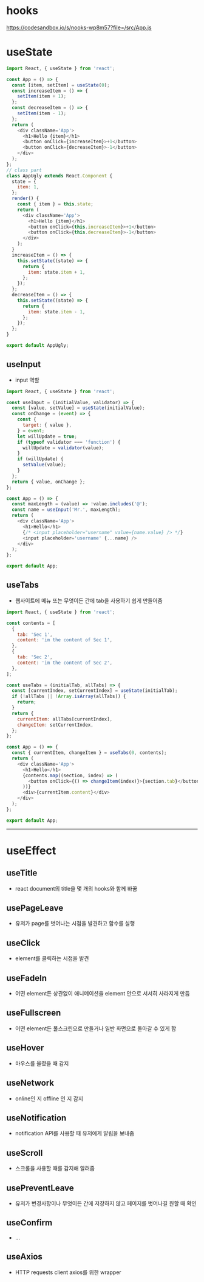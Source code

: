# hooks

https://codesandbox.io/s/nooks-wp8m57?file=/src/App.js

# useState

```javascript
import React, { useState } from 'react';

const App = () => {
  const [item, setItem] = useState(0);
  const increaseItem = () => {
    setItem(item + 1);
  };
  const decreaseItem = () => {
    setItem(item - 1);
  };
  return (
    <div className='App'>
      <h1>Hello {item}</h1>
      <button onClick={increaseItem}>+1</button>
      <button onClick={decreaseItem}>-1</button>
    </div>
  );
};
// class part
class AppUgly extends React.Component {
  state = {
    item: 1,
  };
  render() {
    const { item } = this.state;
    return (
      <div className='App'>
        <h1>Hello {item}</h1>
        <button onClick={this.increaseItem}>+1</button>
        <button onClick={this.decreaseItem}>-1</button>
      </div>
    );
  }
  increaseItem = () => {
    this.setState((state) => {
      return {
        item: state.item + 1,
      };
    });
  };
  decreaseItem = () => {
    this.setState((state) => {
      return {
        item: state.item - 1,
      };
    });
  };
}

export default AppUgly;
```

## useInput

- input 역할

```javascript
import React, { useState } from 'react';

const useInput = (initialValue, validator) => {
  const [value, setValue] = useState(initialValue);
  const onChange = (event) => {
    const {
      target: { value },
    } = event;
    let willUpdate = true;
    if (typeof validator === 'function') {
      willUpdate = validator(value);
    }
    if (willUpdate) {
      setValue(value);
    }
  };
  return { value, onChange };
};

const App = () => {
  const maxLength = (value) => !value.includes('@');
  const name = useInput('Mr.', maxLength);
  return (
    <div className='App'>
      <h1>Hello</h1>
      {/* <input placeholder="username" value={name.value} /> */}
      <input placeholder='username' {...name} />
    </div>
  );
};

export default App;
```

## useTabs

- 웹사이트에 메뉴 또는 무엇이든 간에 tab을 사용하기 쉽게 만들어줌

```javascript
import React, { useState } from 'react';

const contents = [
  {
    tab: 'Sec 1',
    content: 'im the content of Sec 1',
  },
  {
    tab: 'Sec 2',
    content: 'im the content of Sec 2',
  },
];

const useTabs = (initialTab, allTabs) => {
  const [currentIndex, setCurrentIndex] = useState(initialTab);
  if (!allTabs || !Array.isArray(allTabs)) {
    return;
  }
  return {
    currentItem: allTabs[currentIndex],
    changeItem: setCurrentIndex,
  };
};

const App = () => {
  const { currentItem, changeItem } = useTabs(0, contents);
  return (
    <div className='App'>
      <h1>Hello</h1>
      {contents.map((section, index) => (
        <button onClick={() => changeItem(index)}>{section.tab}</button>
      ))}
      <div>{currentItem.content}</div>
    </div>
  );
};

export default App;
```

---

# useEffect

## useTitle

- react document의 title을 몇 개의 hooks와 함께 바꿈

## usePageLeave

- 유저가 page를 벗어나는 시점을 발견하고 함수를 실행

## useClick

- element를 클릭하는 시점을 발견

## useFadeIn

- 어떤 element든 상관없이 애니메이션을 element 안으로 서서히 사라지게 만듬

## useFullscreen

- 어떤 element든 풀스크린으로 만들거나 일반 화면으로 돌아갈 수 있게 함

## useHover

- 마우스를 올렸을 때 감지

## useNetwork

- online인 지 offline 인 지 감지

## useNotification

- notification API를 사용할 때 유저에게 알림을 보내줌

## useScroll

- 스크롤을 사용할 때를 감지해 알려줌

## usePreventLeave

- 유저가 변경사항이나 무엇이든 간에 저장하지 않고 페이지를 벗어나길 원할 때 확인

## useConfirm

- ...

## useAxios

- HTTP requests client axios를 위한 wrapper
